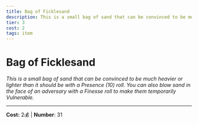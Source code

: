 ```yaml
---
title: Bag of Ficklesand
description: This is a small bag of sand that can be convinced to be much heavier or lighter than it should be with a Presence (10) roll. You can also blow sand in the face of an adversary with a Finesse roll to make them temporarily Vulnerable.
tier: 3
cost: 2
tags: item
---
```

# Bag of Ficklesand

_This is a small bag of sand that can be convinced to be much heavier or lighter than it should be with a Presence (10) roll. You can also blow sand in the face of an adversary with a Finesse roll to make them temporarily Vulnerable._

___
**Cost:** 2💰 | **Number**: 31
